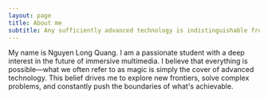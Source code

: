 ```yaml
---
layout: page
title: About me
subtitle: Any sufficiently advanced technology is indistinguishable from magic. - Arthur C. Clarke
---
```


My name is Nguyen Long Quang. I am a passionate student with a deep interest in the future of immersive multimedia. I believe that everything is possible—what we often refer to as magic is simply the cover of advanced technology. This belief drives me to explore new frontiers, solve complex problems, and constantly push the boundaries of what's achievable.
